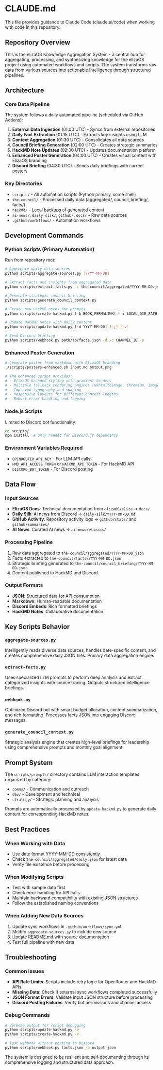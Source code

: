 # CLAUDE.md

This file provides guidance to Claude Code (claude.ai/code) when working with code in this repository.

## Repository Overview

This is the elizaOS Knowledge Aggregation System - a central hub for aggregating, processing, and synthesizing knowledge for the elizaOS project using automated workflows and scripts. The system transforms raw data from various sources into actionable intelligence through structured pipelines.

## Architecture

### Core Data Pipeline
The system follows a daily automated pipeline (scheduled via GitHub Actions):

1. **External Data Ingestion** (01:00 UTC) - Syncs from external repositories
2. **Daily Fact Extraction** (01:15 UTC) - Extracts key insights using LLM
3. **Context Aggregation** (01:30 UTC) - Consolidates all data sources
4. **Council Briefing Generation** (02:00 UTC) - Creates strategic summaries
5. **HackMD Note Updates** (02:30 UTC) - Updates documentation platform
6. **Enhanced Poster Generation** (04:00 UTC) - Creates visual content with ElizaOS branding
7. **Discord Briefing** (04:30 UTC) - Sends daily briefings with current posters

### Key Directories
- `scripts/` - All automation scripts (Python primary, some shell)
- `the-council/` - Processed daily data (aggregated/, council_briefing/, facts/)
- `hackmd/` - Local backups of generated content
- `ai-news/`, `daily-silk/`, `github/`, `docs/` - Raw data sources
- `.github/workflows/` - Automation workflows

## Development Commands

### Python Scripts (Primary Automation)
Run from repository root:

```bash
# Aggregate daily data sources
python scripts/aggregate-sources.py [YYYY-MM-DD]

# Extract facts and insights from aggregated data
python scripts/extract-facts.py -i the-council/aggregated/YYYY-MM-DD.json -o the-council/facts/YYYY-MM-DD.json

# Generate strategic council briefing
python scripts/generate_council_context.py

# Create new HackMD notes for prompts
python scripts/create-hackmd.py [-b BOOK_PERMALINK] [-i LOCAL_DIR_PATH]

# Update HackMD notes with daily content
python scripts/update-hackmd.py [-d YYYY-MM-DD] [-j] [-v]

# Send Discord briefing
python scripts/webhook.py path/to/facts.json -d -c CHANNEL_ID -s
```

### Enhanced Poster Generation
```bash
# Generate poster from markdown with ElizaOS branding
./scripts/posters-enhanced.sh input.md output.png

# The enhanced script provides:
# - ElizaOS branded styling with gradient headers
# - Multiple fallback rendering engines (wkhtmltoimage, Chromium, ImageMagick)
# - Improved typography and spacing
# - Responsive layouts for different content lengths
# - Robust error handling and logging
```

### Node.js Scripts
Limited to Discord bot functionality:

```bash
cd scripts/
npm install  # Only needed for Discord.js dependency
```

### Environment Variables Required
- `OPENROUTER_API_KEY` - For LLM API calls
- `HMD_API_ACCESS_TOKEN` or `HACKMD_API_TOKEN` - For HackMD API
- `DISCORD_BOT_TOKEN` - For Discord posting

## Data Flow

### Input Sources
- **ElizaOS Docs**: Technical documentation from `elizaOS/eliza` → `docs/`
- **Daily Silk**: AI news from Discord → `daily-silk/YYYY-MM-DD.md`
- **GitHub Activity**: Repository activity logs → `github/stats/` and `github/summaries/`
- **AI News**: Curated AI news → `ai-news/elizaos/`

### Processing Pipeline
1. Raw data aggregated to `the-council/aggregated/YYYY-MM-DD.json`
2. Facts extracted to `the-council/facts/YYYY-MM-DD.json`
3. Strategic briefing generated to `the-council/council_briefing/YYYY-MM-DD.json`
4. Content published to HackMD and Discord

### Output Formats
- **JSON**: Structured data for API consumption
- **Markdown**: Human-readable documentation
- **Discord Embeds**: Rich formatted briefings
- **HackMD Notes**: Collaborative documentation

## Key Scripts Behavior

### `aggregate-sources.py`
Intelligently reads diverse data sources, handles date-specific content, and creates comprehensive daily JSON files. Primary data aggregation engine.

### `extract-facts.py` 
Uses specialized LLM prompts to perform deep analysis and extract categorized insights with source tracing. Outputs structured intelligence briefings.

### `webhook.py`
Optimized Discord bot with smart budget allocation, content summarization, and rich formatting. Processes facts JSON into engaging Discord messages.

### `generate_council_context.py`
Strategic analysis engine that creates high-level briefings for leadership using comprehensive prompts and monthly goal alignment.

## Prompt System

The `scripts/prompts/` directory contains LLM interaction templates organized by category:
- `comms/` - Communication and outreach
- `dev/` - Development and technical
- `strategy/` - Strategic planning and analysis

Prompts are automatically processed by `update-hackmd.py` to generate daily content for corresponding HackMD notes.

## Best Practices

### When Working with Data
- Use date format YYYY-MM-DD consistently
- Check `the-council/aggregated/daily.json` for latest data
- Verify file existence before processing

### When Modifying Scripts
- Test with sample data first
- Check error handling for API calls
- Maintain backward compatibility with existing JSON structures
- Follow the established naming conventions

### When Adding New Data Sources
1. Update sync workflows in `.github/workflows/sync.yml`
2. Modify `aggregate-sources.py` to include new source
3. Update README.md with source documentation
4. Test full pipeline with new data

## Troubleshooting

### Common Issues
- **API Rate Limits**: Scripts include retry logic for OpenRouter and HackMD APIs
- **Missing Data**: Check if external sync workflows completed successfully
- **JSON Format Errors**: Validate input JSON structure before processing
- **Discord Posting Failures**: Verify bot permissions and channel access

### Debug Commands
```bash
# Verbose output for script debugging
python scripts/update-hackmd.py -v
python scripts/create-hackmd.py -v

# Test webhook without posting to Discord
python scripts/webhook.py facts.json -o output.json
```

The system is designed to be resilient and self-documenting through its comprehensive logging and structured data approach.